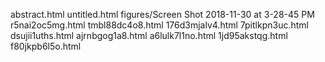 abstract.html
untitled.html
figures/Screen Shot 2018-11-30 at 3-28-45 PM
r5nai2oc5mg.html
tmbl88dc4o8.html
176d3mjalv4.html
7pitlkpn3uc.html
dsujii1uths.html
ajrnbgog1a8.html
a6lulk7l1no.html
1jd95akstqg.html
f80jkpb6l5o.html